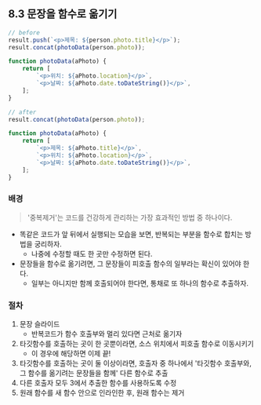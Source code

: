 ## 8.3 문장을 함수로 옮기기

```js
// before
result.push(`<p>제목: ${person.photo.title}</p>`);
result.concat(photoData(person.photo));

function photoData(aPhoto) {
    return [
        `<p>위치: ${aPhoto.location}</p>`,
        `<p>날짜: ${aPhoto.date.toDateString()}</p>`,
    ];
}
```

```js
// after
result.concat(photoData(person.photo));

function photoData(aPhoto) {
    return [
        `<p>제목: ${aPhoto.title}</p>`,
        `<p>위치: ${aPhoto.location}</p>`,
        `<p>날짜: ${aPhoto.date.toDateString()}</p>`,
    ];
}
```

### 배경
> '중복제거'는 코드를 건강하게 관리하는 가장 효과적인 방법 중 하나이다.
- 똑같은 코드가 앞 뒤에서 실행되는 모습을 보면, 반복되는 부분을 함수로 합치는 방법을 궁리하자.
  - 나중에 수정할 때도 한 곳만 수정하면 된다.
- 문장들을 함수로 옮기려면, 그 문장들이 피호출 함수의 일부라는 확신이 있어야 한다.
  - 일부는 아니지만 함께 호출되어야 한다면, 통채로 또 하나의 함수로 추출하자.

### 절차
1. 문장 슬라이드
    - 반복코드가 함수 호출부와 멀리 있다면 근처로 옮기자
2. 타깃함수를 호출하는 곳이 한 곳뿐이라면, 소스 위치에서 피호출 함수로 이동시키기
    - 이 경우에 해당하면 이제 끝!
3. 타깃함수를 호출하는 곳이 둘 이상이라면, 호출자 중 하나에서 '타깃함수 호출부와, 그 함수를 옮기려는 문장들을 함께' 다른 함수로 추출
4. 다른 호출자 모두 3에서 추출한 함수를 사용하도록 수정
5. 원래 함수를 새 함수 안으로 인라인한 후, 원래 함수는 제거